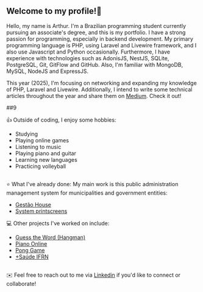 <h2>Welcome to my profile!👋</h2>

Hello, my name is Arthur. I'm a Brazilian programming student currently pursuing an associate's degree, and this is my portfolio. I have a strong passion for programming, especially in backend development. My primary programming language is PHP, using Laravel and Livewire framework, and I also use Javascript and Python occasionally. Furthermore, I have experience with technologies such as AdonisJS, NestJS, SQLite, PostgreSQL, Git, GitFlow and GitHub. Also, I'm familiar with MongoDB, MySQL, NodeJS and ExpressJS.

This year (2025), I'm focusing on networking and expanding my knowledge of PHP, Laravel and Livewire. Additionally, I intend to write some technical articles throughout the year and share them on [Medium](https://medium.com/@arthurvinice). Check it out!

##9

👍 Outside of coding, I enjoy some hobbies:

* Studying
* Playing online games
* Listening to music
* Playing piano and guitar
* Learning new languages
* Practicing volleyball

##

⭐ What I've already done:
My main work is this public administration management system for municipalities and government entities:
* [Gestão House](https://pmcn.gestaohouse.com.br/)
* [System printscreens](https://imgur.com/a/F5LaVqN)
  
💻 Other projects I've worked on include:
* [Guess the Word (Hangman)](https://github.com/arthurvinice/guess-word-game)
* [Piano Online](https://github.com/arthurvinice/grand-piano-site)
* [Pong Game](https://github.com/arthurvinice/PONG_CPP)
* [+Saúde IFRN](https://github.com/delellisc/projetoIntegrador)

##

✉️ Feel free to reach out to me via [Linkedin](https://www.linkedin.com/in/arthurfmacedo/) if you'd like to connect or collaborate!

